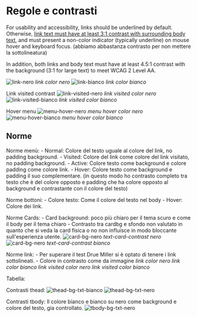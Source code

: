 # Regole e contrasti

For usability and accessibility, links should be underlined by default. Otherwise, [link text must have at least 3:1 contrast with surrounding body text](https://webaim.org/articles/contrast/#only), and must present a non-color indicator (typically underline) on mouse hover and keyboard focus. (abbiamo abbastanza contrasto per non mettere la sottolineatura)

In addition, both links and body text must have at least 4.5:1 contrast with the background (3:1 for large text) to meet WCAG 2 Level AA.

![link-nero](link-nero.png)
*link color nero*
![link-bianco](link-bianco.png)
*link color bianco*

Link visited contrast
![link-visited-nero](link-visited-nero.png)
*link visited color nero*
![link-visited-bianco](link-visited-bianco.png)
*link visited color bianco*

Hover menu
![menu-hover-nero](menu-hover-nero.png)
*menu hover color nero*
![menu-hover-bianco](menu-hover-bianco.png)
*menu hover color bianco*

## Norme

Norme menù:
    - Normal: Colore del testo uguale al colore del link, no padding background.
    - Visited: Colore del link come colore del link visitato, no padding background.
    - Active: Colore testo come background e colore padding come colore link.
    - Hover: Colore testo come background e padding il suo complementare. (in questo modo ho contrasto completo tra testo che è del colore opposto e padding che ha colore opposto al background e contrastante con il colore del testo)

Norme bottoni:
    - Colore testo: Come il colore del testo nel body
    - Hover: Colore dei link.

Norme Cards:
    - Card background: poco più chiaro per il tema scuro e come il body per il tema chiaro
    - Contrasto tra cardbg e sfondo non valutato in quanto che si veda la card fisica o no non influisce in modo bloccante sull'esperienza utente.
![card-bg-nero](text-card-contrast-nero.png)
*text-card-contrast nero*
![card-bg-nero](text-card-contrast-bianco.png)
*text-card-contrast bianco*

Norme link:
    - Per superare il test Drue Miller si è optato di tenere i link sottolineati.
    - Colore in contrasto come da immagine *link color nero* *link color bianco* *link visited color nero* *link visited color bianco*

Tabella:

Contrasti thead:
![thead-bg-txt-bianco](thead-bg-text-bianco.png)
![thead-bg-txt-nero](thead-bg-text-nero.png)

Contrasti tbody:
Il colore bianco e bianco su nero come background e colore del testo, gia controllato.
![tbody-bg-txt-nero](tbody-bg-text-nero.png)
